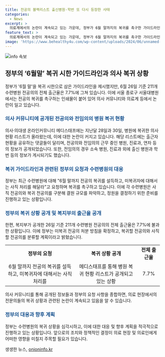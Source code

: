 ```yaml
---
title: 전공의 블랙리스트 출신병원·학번 또 다시 등장한 사태
categories:
  - News
excerpt: >
  의료계에서의 논란이 계속되고 있는 가운데, 정부가 6월 말까지의 복귀를 촉구한 가이드라인을 제시하였으나, 26일 현재 수련병원 전공의 전체 출근율은 7.7%에 불과한 것으로 나타났다. 전공의들의 이탈과 관련한 논란이 계속되는 가운데, 의사 커뮤니티에 복귀 현황을 공개하는 블랙리스트가 등장하며 논란이 확산되고 있다. 정부는 복귀를 거부하는 의사들에 대한 사직 처리를 위한 대책을 마련하고 있으며, 해당 문제에 대한 해결책 마련이 예정되어 있다. (150자)
feature_text: >
  의료계에서의 논란이 계속되고 있는 가운데, 정부가 6월 말까지의 복귀를 촉구한 가이드라인을 제시하였으나, 26일 현재 수련병원 전공의 전체 출근율은 7.7%에 불과한 것으로 나타났다. 전공의들의 이탈과 관련한 논란이 계속되는 가운데, 의사 커뮤니티에 복귀 현황을 공개하는 블랙리스트가 등장하며 논란이 확산되고 있다. 정부는 복귀를 거부하는 의사들에 대한 사직 처리를 위한 대책을 마련하고 있으며, 해당 문제에 대한 해결책 마련이 예정되어 있다. (150자)
image: 'https://www.behealthy4u.com/wp-content/uploads/2024/06/unnamed-file.png'
---
```


<p><img src="https://www.behealthy4u.com/wp-content/uploads/2024/06/unnamed-file.png" alt="info 속보" /></p>

<h2 data-ke-size="size26">정부의 ‘6월말’ 복귀 시한 가이드라인과 의사 복귀 상황</h2>

<p data-ke-size="size16">정부가 '6월 말'을 복귀 시한으로 삼은 가이드라인을 제시했지만, 6월 26일 기준 211개 수련병원 전공의의 전체 출근율은 7.7%에 그쳐 있습니다. 이에 서울 종로구 서울대병원에서는 전공의 복귀를 촉구하는 인쇄물이 붙어 있어 의사 커뮤니티와 의료계 등에서 논란이 일고 있습니다.</p>

<h3><b><span style="color: #1a5490;">의사 커뮤니티에 공개된 전공의와 전임의의 병원 복귀 현황</span></b></h3>

<p data-ke-size="size16">의사·의대생 온라인커뮤니티 메디스태프에는 지난달 28일과 30일, 병원에 복귀한 의사 현황 리스트가 올라왔는데, 이에 대한 논란이 커지고 있습니다. 해당 리스트에는 출근자 현황을 공유하는 댓글들이 달리며, 전공의와 전임의의 근무 중인 병원, 진료과, 연차 등의 정보가 공개되었습니다. 또한, 전임의의 경우 소속 병원, 진료과 외에 출신 병원과 학번 등의 정보가 게시되기도 했습니다.</p>

<h3><b><span style="color: #1a5490;">복귀 가이드라인과 관련된 정부의 요청과 수련병원의 대응</span></b></h3>

<p data-ke-size="size16">정부는 최근 수련병원에 대해 "6월 말까지 전공의 복귀를 설득하고, 미복귀자에 대해서는 사직 처리를 해달라"고 요청하며 복귀를 촉구하고 있습니다. 이에 각 수련병원은 사직 전공의와 복귀 전공의를 구분해 결원 규모를 파악하고, 정원을 결정하기 위한 준비를 진행하고 있는 상황입니다.</p>

<h3><b><span style="color: #1a5490;">정부의 복귀 상황 공개 및 복지부의 출근율 공개</span></b></h3>

<p data-ke-size="size16">한편, 복지부가 공개한 26일 기준 211개 수련병원 전공의의 전체 출근율은 7.7%에 불과한 상황입니다. 이에 정부는 미복귀 전공의 처분 방침을 확정하고, 복귀할 전공의와 사직할 전공의를 분류할 계획이라고 밝혔습니다.</p>

<table>
    <tbody>
        <tr>
            <td style="text-align: center; height: 17px;"><b>정부의 요청</b></td>
            <td style="text-align: center; height: 17px;"><b>복귀 상황 공개</b></td>
            <td style="text-align: center; height: 17px;"><b>전체 출근율</b></td>
        </tr>
        <tr>
            <td style="text-align: center; height: 17px;">6월 말까지 전공의 복귀를 설득하고, 미복귀자에 대해서는 사직 처리를</td>
            <td style="text-align: center; height: 17px;">메디스태프를 통해 병원 복귀 현황 리스트가 공개되고 있는 상황</td>
            <td style="text-align: center; height: 17px;">7.7%</td>
        </tr>
    </tbody>
</table>

<p data-ke-size="size16">의사 커뮤니티를 통해 공개된 정보들과 정부의 요청 사항을 종합하면, 의료 현장에서의 전문의들의 복귀 상황과 관련된 논란이 계속되고 있음을 알 수 있습니다.</p>

<h3><b><span style="color: #1a5490;">정부의 대응과 향후 계획</span></b></h3>

<p data-ke-size="size16">정부는 수련병원의 복귀 상황을 심각시하고, 이에 대한 대응 및 향후 계획을 적극적으로 진행하고 있는 상황입니다. 앞으로의 조치와 정책적인 결정이 의료 현장 및 의료인에게 어떠한 영향을 미칠지 주목할 필요가 있습니다.</p>
생생한 뉴스, <a href="https://onioninfo.kr" rel="dofollow">onioninfo.kr</a>


